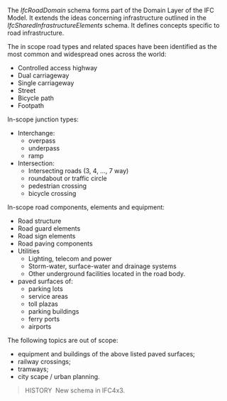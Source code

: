 The _IfcRoadDomain_ schema forms part of the Domain Layer of the IFC Model. It extends the ideas concerning infrastructure outlined in the _IfcSharedInfrastructureElements_ schema. It defines concepts specific to road infrastructure.

The in scope road types and related spaces have been identified as the most common and widespread ones across the world: 

- Controlled access highway
- Dual carriageway
- Single carriageway
- Street
- Bicycle path
- Footpath

In-scope junction types:
- Interchange:
  - overpass
  - underpass
  - ramp
- Intersection:
  - Intersecting roads (3, 4, …, 7 way)
  - roundabout or traffic circle
  - pedestrian crossing
  - bicycle crossing

In-scope road components, elements and equipment:

- Road structure
- Road guard elements
- Road sign elements
- Road paving components
- Utilities
  - Lighting, telecom and power
  - Storm-water, surface-water and drainage systems
  - Other underground facilities located in the road body.
- paved surfaces of:
  - parking lots
  - service areas
  - toll plazas
  - parking buildings
  - ferry ports
  - airports

The following topics are out of scope:

- equipment and buildings of the above listed paved surfaces;
- railway crossings;
- tramways;
- city scape / urban planning.

> HISTORY&nbsp; New schema in IFC4x3.
